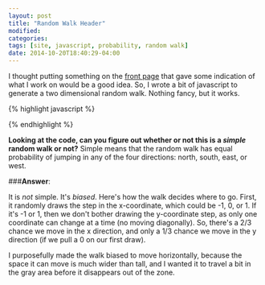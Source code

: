 ```yaml
---
layout: post
title: "Random Walk Header"
modified:
categories: 
tags: [site, javascript, probability, random walk]
date: 2014-10-20T18:40:29-04:00
---
```


I thought putting something on the [front page](/) that gave some indication of what I work on would be a good idea. So, I wrote a bit of javascript to generate a two dimensional random walk.  Nothing fancy, but it works.  

{% highlight javascript %}    
<script>
  width = $( window ).width();
  height = 260;
  x_pos = width/2;
  y_pos = height/2;
  step = .005*width;

  var canvas = document.getElementById('walk');
  canvas.setAttribute('width', width);
  canvas.setAttribute('height', height);

  function draw(){
    if (canvas.getContext){
      var ctx = canvas.getContext('2d');
      ctx.lineWidth = 2;
      ctx.strokeStyle = "#666";
      y_step = 0;
      x_step = step*(Math.floor(Math.random() * 3) - 1);
      if (x_step === 0){
        y_step = step*(Math.floor(Math.random()*3)-1);
      }
      ctx.beginPath();
      ctx.moveTo(x_pos, y_pos);
      x_pos = x_pos+x_step;
      y_pos = y_pos+y_step;
      ctx.lineTo(x_pos, y_pos);
      ctx.stroke();
    }
  }
  setInterval(draw, 6);
</script>
{% endhighlight %}

**Looking at the code, can you figure out whether or not this is a *simple* random walk or not?**  Simple means that the random walk has equal probability of jumping in any of the four directions: north, south, east, or west.  

###**Answer**:

It is *not* simple.  It's *biased*.  Here's how the walk decides where to go.  First, it randomly draws the step in the x-coordinate, which could be -1, 0, or 1.  If it's -1 or 1, then we don't bother drawing the y-coordinate step, as only one coordinate can change at a time (no moving diagonally).  So, there's a 2/3 chance we move in the x direction, and only a 1/3 chance we move in the y direction (if we pull a 0 on our first draw).  

I purposefully made the walk biased to move horizontally, because the space it can move is much wider than tall, and I wanted it to travel a bit in the gray area before it disappears out of the zone.